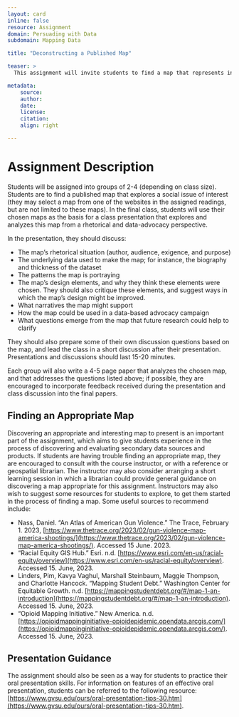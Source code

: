 ```yaml
---
layout: card
inline: false
resource: Assignment
domain: Persuading with Data
subdomain: Mapping Data

title: "Deconstructing a Published Map"

teaser: >
  This assignment will invite students to find a map that represents information about a social issue that they are interested in, deconstruct how that map “works” from a rhetorical and data-advocacy perspective, and explore how it might be used as part of a broader data-based advocacy campaign. The assignment will include a class presentation and short paper, and will prepare students to incorporate their own original maps into data-based advocacy campaigns they may organize in the future.

metadata:
    source:
    author:
    date:
    license:
    citation:
    align: right

---
```


# Assignment Description 

Students will be assigned into groups of 2-4 (depending on class size). Students are to find a published map that explores a social issue of interest (they may select a map from one of the websites in the assigned readings, but are not limited to these maps). In the final class, students will use their chosen maps as the basis for a class presentation that explores and analyzes this map from a rhetorical and data-advocacy perspective.

In the presentation, they should discuss:
- The map’s rhetorical situation (author, audience, exigence, and purpose)
- The underlying data used to make the map; for instance, the biography and thickness of the dataset
- The patterns the map is portraying
- The map’s design elements, and why they think these elements were chosen. They should also critique these elements, and suggest ways in which the map’s design might be improved.
- What narratives the map might support
- How the map could be used in a data-based advocacy campaign
- What questions emerge from the map that future research could help to clarify

They should also prepare some of their own discussion questions based on the map, and lead the class in a short discussion after their presentation. Presentations and discussions should last 15-20 minutes. 

Each group will also write a 4-5 page paper that analyzes the chosen map, and that addresses the questions listed above; if possible, they are encouraged to incorporate feedback received during the presentation and class discussion into the final papers. 

## Finding an Appropriate Map

Discovering an appropriate and interesting map to present is an important part of the assignment, which aims to give students experience in the process of discovering and evaluating secondary data sources and products. If students are having trouble finding an appropriate map, they are encouraged to consult with the course instructor, or with a reference or geospatial librarian. The instructor may also consider arranging a short learning session in which a librarian could provide general guidance on discovering a map appropriate for this assignment. Instructors may also wish to suggest some resources for students to explore, to get them started in the process of finding a map. Some useful sources to recommend include:

* Nass, Daniel. “An Atlas of American Gun Violence.” The Trace, February 1. 2023, [https://www.thetrace.org/2023/02/gun-violence-map-america-shootings/](https://www.thetrace.org/2023/02/gun-violence-map-america-shootings/). Accessed 15 June. 2023. 
* “Racial Equity GIS Hub.” Esri. n.d.  [https://www.esri.com/en-us/racial-equity/overview](https://www.esri.com/en-us/racial-equity/overview). Accessed 15. June, 2023.  
* Linders, Pim, Kavya Vaghul, Marshall Steinbaum, Maggie Thompson, and Charlotte Hancock.  “Mapping Student Debt.” Washington Center for Equitable Growth. n.d.  [https://mappingstudentdebt.org/#/map-1-an-introduction](https://mappingstudentdebt.org/#/map-1-an-introduction). Accessed 15. June, 2023. 
* “Opioid Mapping Initiative.” New America. n.d. [https://opioidmappinginitiative-opioidepidemic.opendata.arcgis.com/](https://opioidmappinginitiative-opioidepidemic.opendata.arcgis.com/). Accessed 15. June, 2023.  

## Presentation Guidance 

The assignment should also be seen as a way for students to practice their oral presentation skills. For information on features of an effective oral presentation, students can be referred to the following resource: [https://www.gvsu.edu/ours/oral-presentation-tips-30.htm](https://www.gvsu.edu/ours/oral-presentation-tips-30.htm). 

